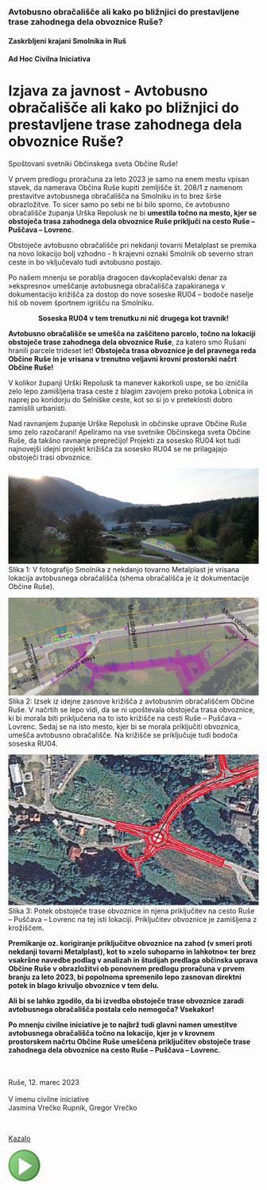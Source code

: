 ### Avtobusno obračališče ali kako po bližnjici do prestavljene trase zahodnega dela obvoznice Ruše?

#### Zaskrbljeni krajani Smolnika in Ruš
#### Ad Hoc Civilna Iniciativa

# Izjava za javnost - Avtobusno obračališče ali kako po bližnjici do prestavljene trase zahodnega dela obvoznice Ruše?

Spoštovani svetniki Občinskega sveta Občine Ruše!

V prvem predlogu proračuna za leto 2023 je samo na 
enem mestu vpisan stavek, da namerava Občina Ruše 
kupiti zemljišče št. 208/1 z namenom prestavitve 
avtobusnega obračališča na Smolniku in to brez širše 
obrazložitve. To sicer samo po sebi ne bi bilo sporno, 
če avtobusno obračališče županja Urška Repolusk ne bi 
**umestila točno na mesto, kjer se obstoječa trasa zahodnega 
dela obvoznice Ruše priključi na cesto Ruše – Puščava – Lovrenc**.

Obstoječe avtobusno obračališče pri nekdanji tovarni Metalplast 
se premika na novo lokacijo bolj vzhodno - h krajevni oznaki 
Smolnik ob severno stran ceste in bo vključevalo tudi avtobusno 
postajo.

Po našem mnenju se porablja dragocen davkoplačevalski denar za 
»ekspresno« umeščanje avtobusnega obračališča zapakiranega v 
dokumentacijo križišča za dostop do nove soseske RU04 – bodoče 
naselje hiš ob novem športnem igrišču na Smolniku.

<center>
<b>Soseska RU04 v tem trenutku ni nič drugega kot travnik!</b>
</center>

**Avtobusno obračališče se umešča na zaščiteno parcelo, 
točno na lokaciji obstoječe trase zahodnega dela 
obvoznice Ruše**, za katero smo Rušani hranili parcele 
trideset let! **Obstoječa trasa obvoznice je del pravnega 
reda Občine Ruše in je vrisana v trenutno veljavni krovni 
prostorski načrt Občine Ruše!**

V kolikor županji Urški Repolusk ta manever kakorkoli uspe, 
se bo izničila zelo lepo zamišljena trasa ceste z blagim 
zavojem preko potoka Lobnica in naprej po koridorju do 
Selniške ceste, kot so si jo v preteklosti dobro zamislili 
urbanisti.

Nad ravnanjem županje Urške Repolusk in občinske uprave 
Občine Ruše smo zelo razočarani! Apeliramo na vse svetnike 
Občinskega sveta Občine Ruše, da takšno ravnanje preprečijo! 
Projekti za sosesko RU04 kot tudi najnovejši idejni projekt 
križišča za sosesko RU04 se ne prilagajajo obstoječi trasi 
obvoznice.

![GIT](./pic/2023-03-12-AvtobusnoObracalisceNaObvoznici-01.png)
Slika 1: V fotografijo Smolnika z nekdanjo tovarno Metalplast 
je vrisana lokacija avtobusnega obračališča 
(shema obračališča je iz dokumentacije Občine Ruše).
<br/>

![GIT](./pic/2023-03-12-AvtobusnoObracalisceNaObvoznici-02.png)
Slika 2: Izsek iz idejne zasnove križišča z avtobusnim obračališčem 
Občine Ruše. V načrtih se lepo vidi, da se ni upoštevala obstoječa 
trasa obvoznice, ki bi morala biti priključena na to isto križišče 
na cesti Ruše – Puščava – Lovrenc. Sedaj se na isto mesto, kjer bi 
se morala priključiti obvoznica, umešča avtobusno obračališče. 
Na križišče se priključuje tudi bodoča soseska RU04.
<br/>

![GIT](./pic/2023-03-12-AvtobusnoObracalisceNaObvoznici-03.png)
Slika 3: Potek obstoječe trase obvoznice in njena priključitev na 
cesto Ruše – Puščava – Lovrenc na tej isti lokaciji. Priključitev 
obvoznice je zamišljena z krožiščem.
<br/>

**Premikanje oz. korigiranje priključitve obvoznice na zahod 
(v smeri proti nekdanji tovarni Metalplast), kot to 
»zelo suhoparno in lahkotno« ter brez vsakršne navedbe podlag 
v analizah in študijah predlaga občinska uprava Občine Ruše 
v obrazložitvi ob ponovnem predlogu proračuna v prvem branju 
za leto 2023, bi popolnoma spremenilo lepo zasnovan direktni 
potek in blago krivuljo obvoznice v tem delu.**

**Ali bi se lahko zgodilo, da bi izvedba obstoječe trase 
obvoznice zaradi avtobusnega obračališča postala celo 
nemogoča? Vsekakor!**

**Po mnenju civilne iniciative je to najbrž tudi glavni 
namen umestitve avtobusnega obračališča točno na 
lokacijo, kjer je v krovnem prostorskem načrtu 
Občine Ruše umeščena priključitev obstoječe trase 
zahodnega dela obvoznice na cesto 
Ruše – Puščava – Lovrenc.**


<br/><br/>
Ruše, 12. marec 2023 <br/><br/>
V imenu civilne iniciative<br/> 
Jasmina Vrečko Rupnik, Gregor Vrečko


<br/>
	
[Kazalo](index-izjave-za-javnost.md)

![GIT](./pic/status_work_green_64x64.png)                                    